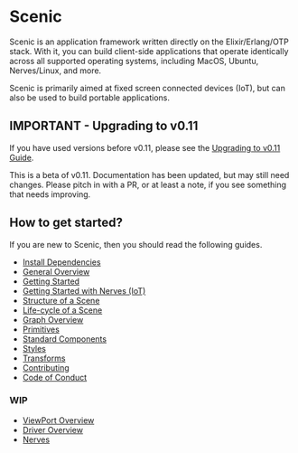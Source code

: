 # Scenic

Scenic is an application framework written directly on the Elixir/Erlang/OTP
stack. With it, you can build client-side applications that operate identically
across all supported operating systems, including MacOS, Ubuntu, Nerves/Linux,
and more.

Scenic is primarily aimed at fixed screen connected devices (IoT), but can also
be used to build portable applications.

## __IMPORTANT__ - Upgrading to v0.11

If you have used versions before v0.11, please see the [Upgrading to v0.11 Guide](upgrading_to_v0-11.html).

This is a beta of v0.11. Documentation has been updated, but may still need changes. Please pitch in with
a PR, or at least a note, if you see something that needs improving.

## How to get started?

If you are new to Scenic, then you should read the following guides.

* [Install Dependencies](install_dependencies.html)
* [General Overview](overview_general.html)
* [Getting Started](getting_started.html)
* [Getting Started with Nerves (IoT)](getting_started_nerves.html)
* [Structure of a Scene](overview_scene.html)
* [Life-cycle of a Scene](scene_lifecycle.html)
* [Graph Overview](overview_graph.html)
* [Primitives](Scenic.Primitives.html)
* [Standard Components](Scenic.Components.html)
* [Styles](overview_styles.html)
* [Transforms](overview_transforms.html)
* [Contributing](contributing.html)
* [Code of Conduct](code_of_conduct.html)

### WIP

* [ViewPort Overview](overview_viewport.html)
* [Driver Overview](overview_driver.html)
* [Nerves](getting_started_nerves.html)
